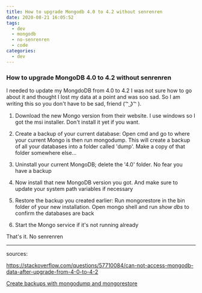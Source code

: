 ```yaml
---
title: How to upgrade Mongodb 4.0 to 4.2 without senrenren
date: 2020-08-21 16:05:52
tags:
  - dev
  - mongodb
  - no-senrenren
  - code
categories:
  - dev
---
```


### How to upgrade MongoDB 4.0 to 4.2 without senrenren

I needed to update my MongdoDB from 4.0 to 4.2 I was not sure how to go about it and thought I lost my data at a point and was soo sad. So I am writing this so you don't have to be sad, friend ( ͡ᵔ ͜ʖ ͡ᵔ ).

1. Download the new Mongo version from their website. I use windows so I got the msi installer. Don't install it yet if you want.
2. Create a backup of your current database:
   Open cmd and go to where your current Mongo is then run mongodump. This will create a backup of all your databases into a folder called 'dump'. Make a copy of that folder somewhere else...

3. Uninstall your current MongoDB; delete the '4.0' folder. No fear you have a backup
4. Now install that new MongoDB version you got. And make sure to update your system path variables if necessary
5. Restore the backup you created earlier:
   Run mongorestore in the bin folder of your new installation. Open mongo shell and run _show dbs_ to confirm the databases are back

6. Start the Mongo service if it's not running already

That's it. No senrenren

---

sources:

https://stackoverflow.com/questions/57710084/can-not-access-mongodb-data-after-upgrade-from-4-0-to-4-2

[Create backups with mongodump and mongorestore](https://www.tutorialspoint.com/mongodb/mongodb_create_backup.)
